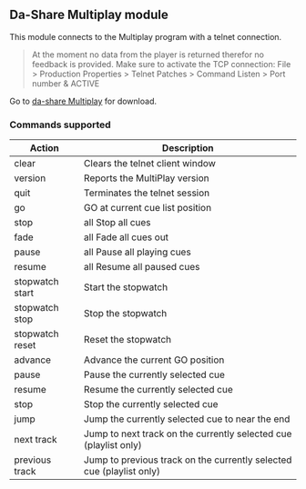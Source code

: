 ## Da-Share Multiplay module
This module connects to the Multiplay program with a telnet connection.

> At the moment no data from the player is returned therefor no feedback is provided.
> Make sure to activate the TCP connection: File > Production Properties > Telnet Patches > Command Listen > Port number & ACTIVE

Go to [da-share Multiplay](https://www.da-share.com/software/multiplay/) for download.

### Commands supported ###

| Action             | Description                                                             |
| -------------------|-------------------------------------------------------------------------|
| clear              | Clears the telnet client window                                         |
| version            | Reports the MultiPlay version                                           |
| quit               | Terminates the telnet session                                           |
| go                 | GO at current cue list position                                         |
| stop               | all Stop all cues                                                       |
| fade               | all Fade all cues out                                                   |
| pause              | all Pause all playing cues                                              |
| resume             | all Resume all paused cues                                              |
| stopwatch start    | Start the stopwatch                                                     |
| stopwatch stop     | Stop the stopwatch                                                      |
| stopwatch reset    | Reset the stopwatch                                                     |
| advance            | Advance the current GO position                                         |
| pause              | Pause the currently selected cue                                        |
| resume             | Resume the currently selected cue                                       |
| stop               | Stop the currently selected cue                                         |
| jump               | Jump the currently selected cue to near the end                         |
| next track         | Jump to next track on the currently selected cue (playlist only)        |
| previous track     | Jump to previous track on the currently selected cue (playlist only)    |
